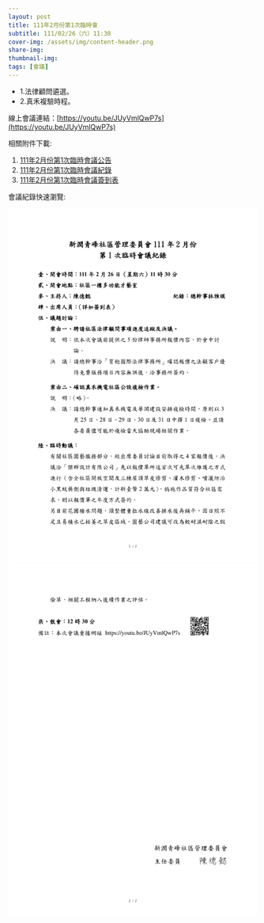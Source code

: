 ```yaml
---
layout: post
title: 111年2月份第1次臨時會
subtitle: 111/02/26（六）11:30
cover-img: /assets/img/content-header.png
share-img: 
thumbnail-img:
tags: [會議]
---
```


- 1.法律顧問遴選。
- 2.真禾複驗時程。

線上會議連結：[https://youtu.be/JUyVmlQwP7s](https://youtu.be/JUyVmlQwP7s)

相關附件下載:

1. [111年2月份第1次臨時會議公告](../assets/post/20220226/111年2月份第1次臨時會議公告.pdf)
2. [111年2月份第1次臨時會議紀錄](../assets/post/20220226/111年2月份第1次臨時會議紀錄.pdf)
3. [111年2月份第1次臨時會議簽到表](../assets/post/20220226/111年2月份第1次臨時會議簽到表.pdf)

會議紀錄快速瀏覽:

![](../assets/post/20220226/meeting-minutes-01.png)
![](../assets/post/20220226/meeting-minutes-02.png)